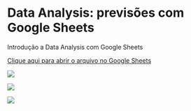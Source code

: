 # Data Analysis: previsões com Google Sheets
 Introdução a Data Analysis com Google Sheets

[Clique aqui para abrir o arquivo no Google Sheets](https://docs.google.com/spreadsheets/d/1_DvudEhfoF3CKBc9wvZ2vvqEV-S7VaxfnnWhOytm6SQ/edit?usp=sharing)

![](https://github.com/paulo-emilio/Formacao-Data-Analysis-Google-Sheets-Alura/blob/main/Data%20Analysis%20-%20previsões%20com%20Google%20Sheets/Prints/Sazonalidade%20intervalo%20par.png)

![](https://github.com/paulo-emilio/Formacao-Data-Analysis-Google-Sheets-Alura/blob/main/Data%20Analysis%20-%20previsões%20com%20Google%20Sheets/Prints/Calendário.png)

![](https://github.com/paulo-emilio/Formacao-Data-Analysis-Google-Sheets-Alura/blob/main/Data%20Analysis%20-%20previsões%20com%20Google%20Sheets/Prints/Histogramas.png)
